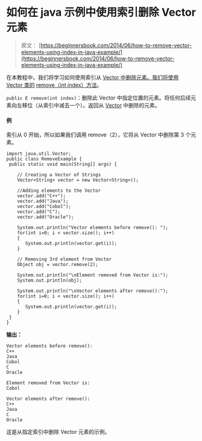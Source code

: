 # 如何在 java 示例中使用索引删除 Vector 元素

> 原文： [https://beginnersbook.com/2014/06/how-to-remove-vector-elements-using-index-in-java-example/](https://beginnersbook.com/2014/06/how-to-remove-vector-elements-using-index-in-java-example/)

在本教程中，我们将学习如何使用索引从 [Vector 中删除元素。我们将使用 Vector 类的](https://beginnersbook.com/2014/06/search-elements-in-vector-using-index-java-example/ "Search elements in Vector using index – Java example") [remove（int index）方法](https://docs.oracle.com/javase/7/docs/api/java/util/Vector.html#remove(int))。

`public E remove(int index)`：删除此 Vector 中指定位置的元素。将任何后续元素向左移位（从索引中减去一个）。返回从 [Vector](https://beginnersbook.com/2013/12/vector-in-java/ "Vector in Java") 中删除的元素。

#### 例

索引从 0 开始，所以如果我们调用 remove（2），它将从 Vector 中删除第 3 个元素。

```
import java.util.Vector;
public class RemoveExample {
 public static void main(String[] args) {

    // Creating a Vector of Strings
    Vector<String> vector = new Vector<String>();

    //Adding elements to the Vector
    vector.add("C++");
    vector.add("Java");
    vector.add("Cobol");
    vector.add("C");
    vector.add("Oracle");

    System.out.println("Vector elements before remove(): ");
    for(int i=0; i < vector.size(); i++)
    {
       System.out.println(vector.get(i));
    }

    // Removing 3rd element from Vector
    Object obj = vector.remove(2);

    System.out.println("\nElement removed from Vector is:");
    System.out.println(obj);

    System.out.println("\nVector elements after remove():");
    for(int i=0; i < vector.size(); i++)
    {
       System.out.println(vector.get(i));
    }
 }
}
```

**输出：**

```
Vector elements before remove(): 
C++
Java
Cobol
C
Oracle

Element removed from Vector is:
Cobol

Vector elements after remove():
C++
Java
C
Oracle

```

这是从指定索引中删除 Vector 元素的示例。
